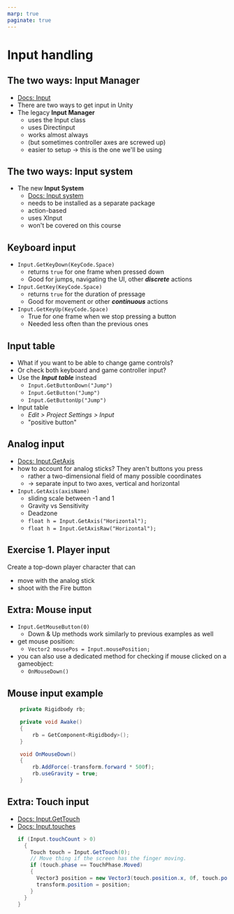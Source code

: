 ```yaml
---
marp: true
paginate: true
---
```

<!-- headingDivider: 3 -->
<!-- class: invert -->

# Input handling

## The two ways: Input Manager
* [Docs: Input](https://docs.unity3d.com/Manual/Input.html)
* There are two ways to get input in Unity
* The legacy **Input Manager**
  * uses the Input class
  * uses Directinput
  * works almost always
  * (but sometimes controller axes are screwed up)
  * easier to setup -> this is the one we'll be using

## The two ways: Input system
* The new **Input System**
  * [Docs: Input system](https://docs.unity3d.com/Packages/com.unity.inputsystem@1.3/manual/index.html)
  * needs to be installed as a separate package
  * action-based
  * uses XInput
  * won't be covered on this course
## Keyboard input

* `Input.GetKeyDown(KeyCode.Space)`
  * returns `true` for one frame when pressed down 
  * Good for jumps, navigating the UI, other ***discrete*** actions 
* `Input.GetKey(KeyCode.Space)`
  * returns `true` for the duration of pressage
  * Good for movement or other ***continuous*** actions
* `Input.GetKeyUp(KeyCode.Space)`
  * True for one frame when we stop pressing a button
  * Needed less often than the previous ones
## Input table

* What if you want to be able to change game controls?
* Or check both keyboard and game controller input?
* Use the ***Input table*** instead
  * `Input.GetButtonDown("Jump")`
  * `Input.GetButton("Jump")`
  * `Input.GetButtonUp("Jump")`
* Input table
  * *Edit > Project Settings > Input*
  * "positive button"
## Analog input

* [Docs: Input.GetAxis](https://docs.unity3d.com/ScriptReference/Input.GetAxis.html)
* how to account for analog sticks? They aren't buttons you press
  * rather a two-dimensional field of many possible coordinates
  * -> separate input to two axes, vertical and horizontal
* `Input.GetAxis(axisName)`
  * sliding scale between -1 and 1
  * Gravity vs Sensitivity
  * Deadzone
  * `float h = Input.GetAxis("Horizontal");`
  * `float h = Input.GetAxisRaw("Horizontal");`

## Exercise 1. Player input
<!-- _backgroundColor: teal -->
Create a top-down player character that can
* move with the analog stick
* shoot with the Fire button


## Extra: Mouse input
<!-- backgroundColor: black -->
* `Input.GetMouseButton(0)`
  * Down & Up methods work similarly to previous examples as well
* get mouse position:
  * `Vector2 mousePos = Input.mousePosition;`
* you can also use a dedicated method for checking if mouse clicked on a gameobject:
  * `OnMouseDown()`


## Mouse input example

```c#
    private Rigidbody rb;

    private void Awake()
    {
        rb = GetComponent<Rigidbody>();
    }

    void OnMouseDown()
    {
        rb.AddForce(-transform.forward * 500f);
        rb.useGravity = true;
    }
```
## Extra: Touch input
* [Docs: Input.GetTouch](https://docs.unity3d.com/ScriptReference/Input.GetTouch.html)
* [Docs: Input.touches](https://docs.unity3d.com/ScriptReference/Input-touches.html)
  ```c#
  if (Input.touchCount > 0)
    {
      Touch touch = Input.GetTouch(0);
      // Move thing if the screen has the finger moving.
      if (touch.phase == TouchPhase.Moved)
      {
        Vector3 position = new Vector3(touch.position.x, 0f, touch.position.y);
        transform.position = position;
      }
    }
  }
  ```
